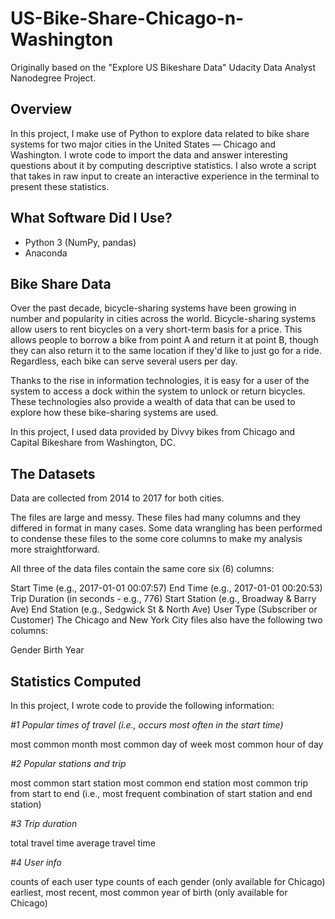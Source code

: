 # US-Bike-Share-Chicago-n-Washington
Originally based on the "Explore US Bikeshare Data" Udacity Data Analyst Nanodegree Project.

## Overview

In this project, I make use of Python to explore data related to bike share systems for two major cities in the United States — Chicago and Washington. I wrote code to import the data and answer interesting questions about it by computing descriptive statistics. I also wrote a script that takes in raw input to create an interactive experience in the terminal to present these statistics.

## What Software Did I Use?

* Python 3 (NumPy, pandas)
* Anaconda

## Bike Share Data

Over the past decade, bicycle-sharing systems have been growing in number and popularity in cities across the world. Bicycle-sharing systems allow users to rent bicycles on a very short-term basis for a price. This allows people to borrow a bike from point A and return it at point B, though they can also return it to the same location if they'd like to just go for a ride. Regardless, each bike can serve several users per day.

Thanks to the rise in information technologies, it is easy for a user of the system to access a dock within the system to unlock or return bicycles. These technologies also provide a wealth of data that can be used to explore how these bike-sharing systems are used.

In this project, I used data provided by Divvy bikes from Chicago and Capital Bikeshare from Washington, DC.

## The Datasets

Data are collected from 2014 to 2017 for both cities. 

The files are large and messy. These files had many columns and they differed in format in many cases. Some data wrangling has been performed to condense these files to the some core columns to make my analysis more straightforward. 

All three of the data files contain the same core six (6) columns:

Start Time (e.g., 2017-01-01 00:07:57)
End Time (e.g., 2017-01-01 00:20:53)
Trip Duration (in seconds - e.g., 776)
Start Station (e.g., Broadway & Barry Ave)
End Station (e.g., Sedgwick St & North Ave)
User Type (Subscriber or Customer)
The Chicago and New York City files also have the following two columns:

Gender
Birth Year

## Statistics Computed
In this project, I wrote code to provide the following information:

*#1 Popular times of travel (i.e., occurs most often in the start time)*

most common month
most common day of week
most common hour of day

*#2 Popular stations and trip*

most common start station
most common end station
most common trip from start to end (i.e., most frequent combination of start station and end station)

*#3 Trip duration*

total travel time
average travel time

*#4 User info*

counts of each user type
counts of each gender (only available for Chicago)
earliest, most recent, most common year of birth (only available for Chicago)
